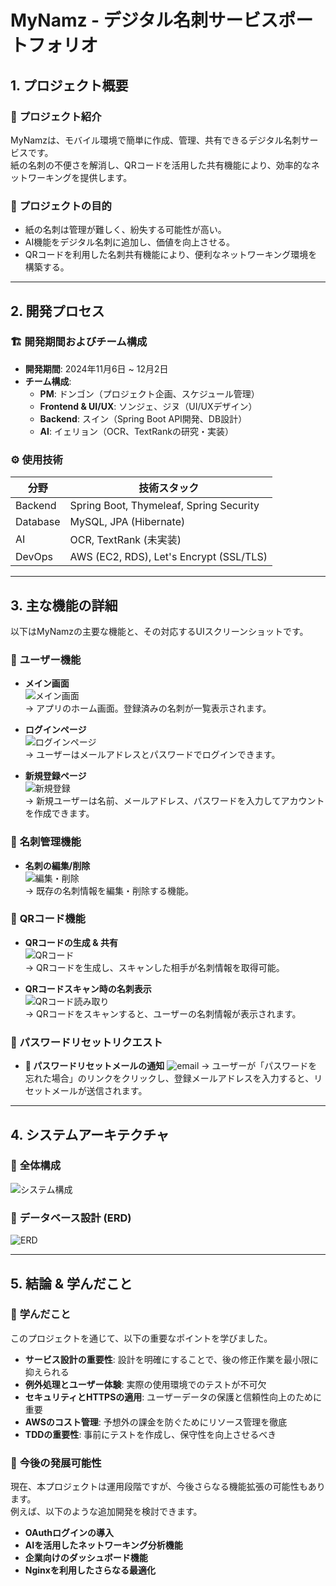 
# **MyNamz - デジタル名刺サービスポートフォリオ**

## **1. プロジェクト概要**

### 📌 **プロジェクト紹介**
MyNamzは、モバイル環境で簡単に作成、管理、共有できるデジタル名刺サービスです。  
紙の名刺の不便さを解消し、QRコードを活用した共有機能により、効率的なネットワーキングを提供します。

### 🎯 **プロジェクトの目的**
- 紙の名刺は管理が難しく、紛失する可能性が高い。  
- AI機能をデジタル名刺に追加し、価値を向上させる。  
- QRコードを利用した名刺共有機能により、便利なネットワーキング環境を構築する。  

---

## **2. 開発プロセス**

### 🏗 **開発期間およびチーム構成**
- **開発期間**: 2024年11月6日 ~ 12月2日  
- **チーム構成**:
  - **PM**: ドンゴン（プロジェクト企画、スケジュール管理）  
  - **Frontend & UI/UX**: ソンジェ、ジヌ（UI/UXデザイン）  
  - **Backend**: スイン（Spring Boot API開発、DB設計）  
  - **AI**: イェリョン（OCR、TextRankの研究・実装）  

### ⚙ **使用技術**
| 分野       | 技術スタック                                              |
| -------- | --------------------------------------------------- |
| Backend  | Spring Boot, Thymeleaf, Spring Security             |
| Database | MySQL, JPA (Hibernate)                              |
| AI       | OCR, TextRank (未実装)                                 |
| DevOps   | AWS (EC2, RDS), Let's Encrypt (SSL/TLS) |

---

## **3. 主な機能の詳細**

以下はMyNamzの主要な機能と、その対応するUIスクリーンショットです。

### 📌 **ユーザー機能**
- **メイン画面**  
  ![メイン画面](https://github.com/seoburuk/mynamz-2/blob/main/image/mynamz_main.png?raw=true)  
  → アプリのホーム画面。登録済みの名刺が一覧表示されます。

- **ログインページ**  
  ![ログインページ](https://github.com/seoburuk/mynamz-2/blob/main/image/mynamz_login.png?raw=true)  
  → ユーザーはメールアドレスとパスワードでログインできます。

- **新規登録ページ**  
  ![新規登録](https://github.com/seoburuk/mynamz-2/blob/main/image/mynamz_first.png?raw=true)  
  → 新規ユーザーは名前、メールアドレス、パスワードを入力してアカウントを作成できます。

### 📌 **名刺管理機能**
- **名刺の編集/削除**  
  ![編集・削除](https://github.com/seoburuk/mynamz-2/blob/main/image/mynamz_main3.png?raw=true)  
  → 既存の名刺情報を編集・削除する機能。

### 📌 **QRコード機能**
- **QRコードの生成 & 共有**  
  ![QRコード](https://github.com/seoburuk/mynamz-2/blob/main/image/mynamz_qr.png?raw=true)  
  → QRコードを生成し、スキャンした相手が名刺情報を取得可能。

- **QRコードスキャン時の名刺表示**  
  ![QRコード読み取り](https://github.com/seoburuk/mynamz-2/blob/main/image/mynamz_qrpage.png?raw=true)  
  → QRコードをスキャンすると、ユーザーの名刺情報が表示されます。

### 📌 パスワードリセットリクエスト ###
- **📩 パスワードリセットメールの通知**
  ![email](https://github.com/seoburuk/mynamz-2/blob/main/image/email.png?raw=true)
  → ユーザーが「パスワードを忘れた場合」のリンクをクリックし、登録メールアドレスを入力すると、リセットメールが送信されます。



---

## **4. システムアーキテクチャ**

### 📌 **全体構成**

![システム構成](https://github.com/seoburuk/mynamz-2/blob/main/image/mynamz_sys.png?raw=true)  

### 📌 **データベース設計 (ERD)**

![ERD](https://github.com/seoburuk/mynamz-2/blob/main/image/mynamz-erd.png?raw=true)  

---
## **5. 結論 & 学んだこと**

### 🎯 **学んだこと**
このプロジェクトを通じて、以下の重要なポイントを学びました。  

- **サービス設計の重要性**: 設計を明確にすることで、後の修正作業を最小限に抑えられる  
- **例外処理とユーザー体験**: 実際の使用環境でのテストが不可欠  
- **セキュリティとHTTPSの適用**: ユーザーデータの保護と信頼性向上のために重要  
- **AWSのコスト管理**: 予想外の課金を防ぐためにリソース管理を徹底  
- **TDDの重要性**: 事前にテストを作成し、保守性を向上させるべき  

### 🚀 **今後の発展可能性**
現在、本プロジェクトは運用段階ですが、今後さらなる機能拡張の可能性もあります。  
例えば、以下のような追加開発を検討できます。  

- **OAuthログインの導入**  
- **AIを活用したネットワーキング分析機能**  
- **企業向けのダッシュボード機能**  
- **Nginxを利用したさらなる最適化**  

